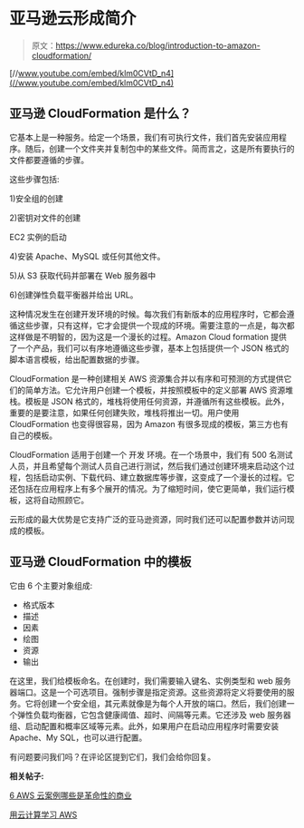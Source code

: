 # 亚马逊云形成简介

> 原文：<https://www.edureka.co/blog/introduction-to-amazon-cloudformation/>

[//www.youtube.com/embed/klm0CVtD_n4](//www.youtube.com/embed/klm0CVtD_n4)

## **亚马逊 CloudFormation 是什么？**

它基本上是一种服务。给定一个场景，我们有可执行文件，我们首先安装应用程序。随后，创建一个文件夹并复制包中的某些文件。简而言之，这是所有要执行的文件都要遵循的步骤。

这些步骤包括:

1)安全组的创建

2)密钥对文件的创建

EC2 实例的启动

4)安装 Apache、MySQL 或任何其他文件。

5)从 S3 获取代码并部署在 Web 服务器中

6)创建弹性负载平衡器并给出 URL。

这种情况发生在创建开发环境的时候。每次我们有新版本的应用程序时，它都会遵循这些步骤，只有这样，它才会提供一个现成的环境。需要注意的一点是，每次都这样做是不明智的，因为这是一个漫长的过程。Amazon Cloud formation 提供了一个产品，我们可以有序地遵循这些步骤，基本上包括提供一个 JSON 格式的脚本语言模板，给出配置数据的步骤。

CloudFormation 是一种创建相关 AWS 资源集合并以有序和可预测的方式提供它们的简单方法。它允许用户创建一个模板，并按照模板中的定义部署 AWS 资源堆栈。模板是 JSON 格式的，堆栈将使用任何资源，并遵循所有这些模板。此外，重要的是要注意，如果任何创建失败，堆栈将推出一切。用户使用 CloudFormation 也变得很容易，因为 Amazon 有很多现成的模板，第三方也有自己的模板。

CloudFormation 适用于创建一个 开发 环境。在一个场景中，我们有 500 名测试人员，并且希望每个测试人员自己进行测试，然后我们通过创建环境来启动这个过程，包括启动实例、下载代码、建立数据库等步骤，这变成了一个漫长的过程。它还包括在应用程序上有多个展开的情况。为了缩短时间，使它更简单，我们运行模板，这将自动照顾它。

云形成的最大优势是它支持广泛的亚马逊资源，同时我们还可以配置参数并访问现成的模板。

## **亚马逊 CloudFormation** 中的模板

它由 6 个主要对象组成:

*   格式版本
*   描述
*   因素
*   绘图
*   资源
*   输出

在这里，我们给模板命名。在创建时，我们需要输入键名、实例类型和 web 服务器端口。这是一个可选项目。强制步骤是指定资源。这些资源将定义将要使用的服务。它将创建一个安全组，其元素就像是为每个人开放的端口。然后，我们创建一个弹性负载均衡器，它包含健康阈值、超时、间隔等元素。它还涉及 web 服务器组、启动配置和概率区域等元素。此外，如果用户在启动应用程序时需要安装 Apache、My SQL，也可以进行配置。

有问题要问我们吗？在评论区提到它们，我们会给你回复。

**相关帖子:**

[6 AWS 云案例哪些是革命性的商业](https://www.edureka.co/blog/top-6-aws-cloud-use-cases/)

[用云计算学习 AWS](https://www.edureka.co/blog/introduction-to-cloud-computing-with-aws-1/)